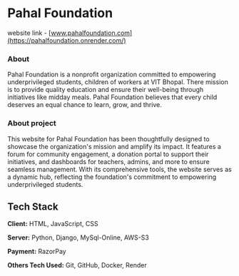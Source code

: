 # Pahal Foundation
website link - [www.pahalfoundation.com](https://pahalfoundation.onrender.com/)

### About
Pahal Foundation is a nonprofit organization committed to empowering underprivileged students, children of workers at VIT Bhopal. There mission is to provide quality education and ensure their well-being through initiatives like midday meals. Pahal Foundation believes that every child deserves an equal chance to learn, grow, and thrive.

### About project
This website for Pahal Foundation has been thoughtfully designed to showcase the organization's mission and amplify its impact. It features a forum for community engagement, a donation portal to support their initiatives, and dashboards for teachers, admins, and more to ensure seamless management. With its comprehensive tools, the website serves as a dynamic hub, reflecting the foundation's commitment to empowering underprivileged students.

## Tech Stack

**Client:** HTML, JavaScript, CSS

**Server:** Python, Django, MySql-Online, AWS-S3

**Payment:** RazorPay

**Others Tech Used:** Git, GitHub, Docker, Render
